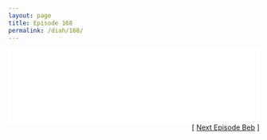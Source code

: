 ```yaml
---
layout: page
title: Episode 168
permalink: /diah/168/
---
```


<iframe allowfullscreen="true" frameborder="0" style="width:100%;" marginheight="0" marginwidth="0" mozallowfullscreen="true" scrolling="NO" src="//gdriveplayer.us/embed2.php?link=E%252FEDo78R2kQ8o92WFTUKywCZCC4ysGs7wNd318yud55YKpe%252Be8PaRAzGFKKPFRU0Fd%252F8i3xBBa3YCGPa8UypM23EgXnZWoAkLVZfj3J9FVGX2xF8I9MJBcF%252FSr5WZq1T0d9D8rWP8JXv039OiYIT%252BF5B6U23R7Te3MMT7f7U3O%252BqcKjvsvQLIq3CvEbz0E7aNtZnF0QQwt%252FiXsH7%252FOTYuI&amp;no_adult=yes" webkitallowfullscreen="true"></iframe>

<div align="right">[ <a href="/diah/169/">Next Episode Beb</a> ]</div>

